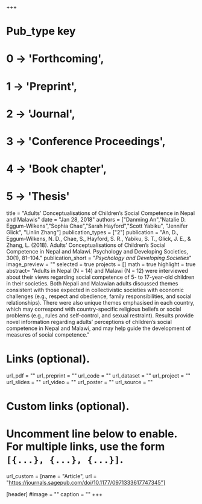 +++
# Pub_type key
# 0 -> 'Forthcoming',
# 1 -> 'Preprint',
# 2 -> 'Journal',
# 3 -> 'Conference Proceedings',
# 4 -> 'Book chapter',
# 5 -> 'Thesis'

title = "Adults’ Conceptualisations of Children’s Social Competence in Nepal and Malawis"
date = "Jan 28, 2018"
authors = ["Danming An","Natalie D. Eggum-Wilkens","Sophia Chae","Sarah Hayford","Scott Yabiku", "Jennifer Glick", "Linlin Zhang"]
publication_types = ["2"]
publication = "An, D., Eggum-Wilkens, N. D., Chae, S., Hayford, S. R., Yabiku, S. T., Glick, J. E., & Zhang, L. (2018). Adults’ Conceptualisations of Children’s Social Competence in Nepal and Malawi. Psychology and Developing Societies, 30(1), 81–104."
publication_short = "_Psychology and Developing Societies_"
image_preview = ""
selected = true
projects = []
math = true
highlight = true
abstract= "Adults in Nepal (N = 14) and Malawi (N = 12) were interviewed about their views regarding social competence of 5- to 17-year-old children in their societies. Both Nepali and Malawian adults discussed themes consistent with those expected in collectivistic societies with economic challenges (e.g., respect and obedience, family responsibilities, and social relationships). There were also unique themes emphasised in each country, which may correspond with country-specific religious beliefs or social problems (e.g., rules and self-control, and sexual restraint). Results provide novel information regarding adults’ perceptions of children’s social competence in Nepal and Malawi, and may help guide the development of measures of social competence."

# Links (optional).
url_pdf = ""
url_preprint = ""
url_code = ""
url_dataset = ""
url_project = ""
url_slides = ""
url_video = ""
url_poster = ""
url_source = ""

# Custom links (optional).
#   Uncomment line below to enable. For multiple links, use the form `[{...}, {...}, {...}]`.
url_custom = [name = "Article", url = "https://journals.sagepub.com/doi/10.1177/0971333617747345"]

[header]
#image = ""
caption = ""
+++
